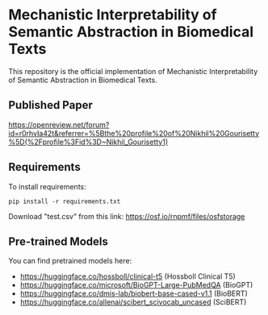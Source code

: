 # Mechanistic Interpretability of Semantic Abstraction in Biomedical Texts
This repository is the official implementation of Mechanistic Interpretability of Semantic Abstraction in Biomedical Texts. 

## Published Paper
https://openreview.net/forum?id=r0rhvIa42t&referrer=%5Bthe%20profile%20of%20Nikhil%20Gourisetty%5D(%2Fprofile%3Fid%3D~Nikhil_Gourisetty1)

## Requirements

To install requirements:
```setup
pip install -r requirements.txt
```
Download "test.csv" from this link: https://osf.io/rnpmf/files/osfstorage

## Pre-trained Models

You can find pretrained models here:
- https://huggingface.co/hossboll/clinical-t5 (Hossboll Clinical T5)
- https://huggingface.co/microsoft/BioGPT-Large-PubMedQA (BioGPT)
- https://huggingface.co/dmis-lab/biobert-base-cased-v1.1 (BioBERT)
- https://huggingface.co/allenai/scibert_scivocab_uncased (SciBERT)
